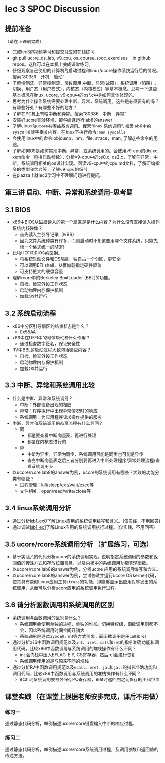 # lec 3 SPOC Discussion

## **提前准备**
（请在上课前完成）


 - 完成lec3的视频学习和提交对应的在线练习
 - git pull ucore_os_lab, v9_cpu, os_course_spoc_exercises  　in github repos。这样可以在本机上完成课堂练习。
 - 仔细观察自己使用的计算机的启动过程和linux/ucore操作系统运行后的情况。搜索“80386　开机　启动”
 - 了解控制流，异常控制流，函数调用,中断，异常(故障)，系统调用（陷阱）,切换，用户态（用户模式），内核态（内核模式）等基本概念。思考一下这些基本概念在linux, ucore, v9-cpu中的os*.c中是如何具体体现的。
 - 思考为什么操作系统需要处理中断，异常，系统调用。这些是必须要有的吗？有哪些好处？有哪些不好的地方？
 - 了解在PC机上有啥中断和异常。搜索“80386　中断　异常”
 - 安装好ucore实验环境，能够编译运行lab8的answer
 - 了解Linux和ucore有哪些系统调用。搜索“linux 系统调用", 搜索lab8中的syscall关键字相关内容。在linux下执行命令: ```man syscalls```
 - 会使用linux中的命令:objdump，nm，file, strace，man, 了解这些命令的用途。
 - 了解如何OS是如何实现中断，异常，或系统调用的。会使用v9-cpu的dis,xc, xem命令（包括启动参数），分析v9-cpu中的os0.c, os2.c，了解与异常，中断，系统调用相关的os设计实现。阅读v9-cpu中的cpu.md文档，了解汇编指令的类型和含义等，了解v9-cpu的细节。
 - 在piazza上就lec3学习中不理解问题进行提问。

## 第三讲 启动、中断、异常和系统调用-思考题

## 3.1 BIOS
-  x86中BIOS从磁盘读入的第一个扇区是是什么内容？为什么没有直接读入操作系统内核映像？
   -  首先读入主引导记录（MBR）
   -  因为文件系统种类有许多，而刚启动时不知道要用哪个文件系统，只能先读一个格式统一的MBR
-  比较UEFI和BIOS的区别。
   -  将系统启动文件和OS隔离，独自占一个分区，更安全
   -  可以调用EFI shell，从而加载指定硬件驱动
   -  可支持更大的硬盘容量
-  理解rcore中的Berkeley BootLoader (BBL)的功能。
   -  自检，检查外设工作状态
   -  启动物理内存保护机制
   -  加载OS并运行

## 3.2 系统启动流程

- x86中分区引导扇区的结束标志是什么？
  - 0x55AA
- x86中在UEFI中的可信启动有什么作用？
  - 通过检查数字签名，保证安全性
- RV中BBL的启动过程大致包括哪些内容？
  - 自检，检查外设工作状态
  - 启动物理内存保护机制
  - 加载OS并运行

## 3.3 中断、异常和系统调用比较
- 什么是中断、异常和系统调用？
  - 中断：外部设备出现的相应
  - 异常：程序执行中出现异常情况时的响应
  - 系统调用：为应用程序请求操作提供的服务
- 中断、异常和系统调用的处理流程有什么异同？
  - 同
    - 都是要查看中断向量表，再进行处理
    - 都是在内核态进行的
  - 异
    - 中断为异步，异常为同步，系统调用可能是同步也可能是异步
    - 查完中断向量表之后三者分别要再进入中断处理程序/异常处理流程/查看系统调用表
- 以ucore/rcore lab8的answer为例，ucore的系统调用有哪些？大致的功能分类有哪些？
  - 进程管理：kill/sleep/exit/wait/exec等
  - 文件相关：open/read/write/close等

## 3.4 linux系统调用分析
- 通过分析[lab1_ex0](https://github.com/chyyuu/ucore_lab/blob/master/related_info/lab1/lab1-ex0.md)了解Linux应用的系统调用编写和含义。(仅实践，不用回答)
- 通过调试[lab1_ex1](https://github.com/chyyuu/ucore_lab/blob/master/related_info/lab1/lab1-ex1.md)了解Linux应用的系统调用执行过程。(仅实践，不用回答)


## 3.5 ucore/rcore系统调用分析 （扩展练习，可选）
-  基于实验八的代码分析ucore的系统调用实现，说明指定系统调用的参数和返回值的传递方式和存放位置信息，以及内核中的系统调用功能实现函数。
- 以ucore/rcore lab8的answer为例，分析ucore 应用的系统调用编写和含义。
- 以ucore/rcore lab8的answer为例，尝试修改并运行ucore OS kernel代码，使其具有类似Linux应用工具`strace`的功能，即能够显示出应用程序发出的系统调用，从而可以分析ucore应用的系统调用执行过程。


## 3.6 请分析函数调用和系统调用的区别
- 系统调用与函数调用的区别是什么？
  - 系统调用会使用单独的进程，单独的堆栈，切换特权级，函数调用则都不会，因此系统调用时间空间开销大
  - 系统调用是通过syscall，int等方式引发，而函数调用是用call和ret
- 通过分析x86中函数调用规范以及`int`、`iret`、`call`和`ret`的指令准确功能和调用代码，比较x86中函数调用与系统调用的堆栈操作有什么不同？
  - int 会向栈中压入EFLAG, EIP, CS寄存器，然后ret会进行恢复
  - 系统调用使用的是与原来不同的堆栈
- 通过分析RV中函数调用规范以及`ecall`、`eret`、`jal`和`jalr`的指令准确功能和调用代码，比较x86中函数调用与系统调用的堆栈操作有什么不同？
  - ecall时系统调用要额外保存PC寄存器，eret时返回到之前保存的出错位置


## 课堂实践 （在课堂上根据老师安排完成，课后不用做）
### 练习一
通过静态代码分析，举例描述ucore/rcore键盘输入中断的响应过程。

### 练习二
通过静态代码分析，举例描述ucore/rcore系统调用过程，及调用参数和返回值的传递方法。
